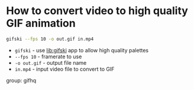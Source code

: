 # How to convert video to high quality GIF animation

```bash
gifski --fps 10 -o out.gif in.mp4
```

- `gifski` - use [lib:gifski](/) app to allow high quality palettes
- `--fps 10` - framerate to use
- `-o out.gif` - output file name
- `in.mp4` - input video file to convert to GIF

group: gifhq


